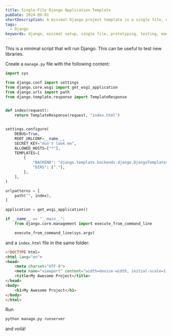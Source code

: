 ```yaml
---
title: Single-File Django Application Template
pubDate: 2024-09-01
shortDescription: A minimal Django project template in a single file, useful for testing and prototyping
tags:
  - Django
keywords: django, minimal setup, single file, prototyping, testing, manage.py
---
```


This is a minimal script that will run Django.
This can be useful to test new libraries.

Create a `manage.py` file with the following content:

```python
import sys

from django.conf import settings
from django.core.wsgi import get_wsgi_application
from django.urls import path
from django.template.response import TemplateResponse


def index(request):
    return TemplateResponse(request, "index.html")


settings.configure(
    DEBUG=True,
    ROOT_URLCONF=__name__,
    SECRET_KEY="don't look me",
    ALLOWED_HOSTS=["*"],
    TEMPLATES=[
        {
            "BACKEND": "django.template.backends.django.DjangoTemplates",
            "DIRS": ["."],
        },
    ],
)

urlpatterns = [
    path("", index),
]

application = get_wsgi_application()

if __name__ == "__main__":
    from django.core.management import execute_from_command_line

    execute_from_command_line(sys.argv)
```

and a `index.html` file in the same folder:

```html
<!DOCTYPE html>
<html lang="en">
<head>
    <meta charset="UTF-8">
    <meta name="viewport" content="width=device-width, initial-scale=1.0">
    <title>My Awesome Project</title>
</head>
<body>
    <h1>My Awesome Project</h1>
</body>
</html>
```

Run

```bash
python manage.py runserver
```

and voilá!
